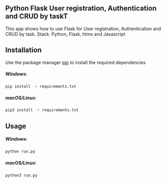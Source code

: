 ## Python Flask User registration, Authentication and CRUD by taskT

This app shows how to use Flask for User registration, Authentication and CRUD by task.
Stack: Python, Flask, htmx and Javascript
## Installation

Use the package manager [pip](https://pip.pypa.io/en/stable/) to install the required dependencies

##### Windows:
```zsh
pip install -r requirements.txt 
```

##### macOS/Linux:
```zsh
pip3 install -r requirements.txt
```

## Usage

##### Windows:
```zsh
python run.py
```
##### macOS/Linux:
```zsh
python3 run.py
```
